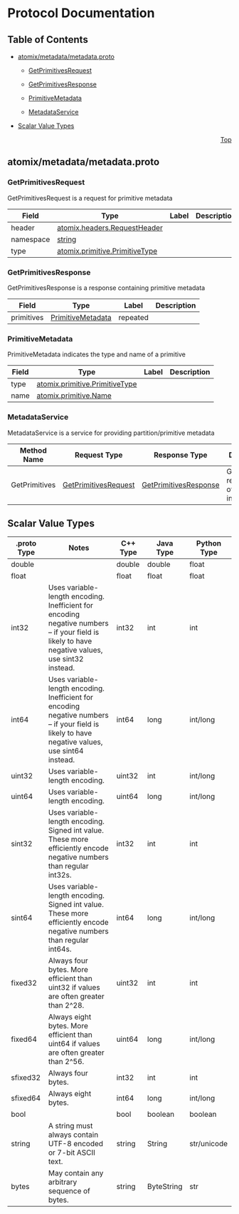 # Protocol Documentation
<a name="top"></a>

## Table of Contents

- [atomix/metadata/metadata.proto](#atomix/metadata/metadata.proto)
    - [GetPrimitivesRequest](#atomix.metadata.GetPrimitivesRequest)
    - [GetPrimitivesResponse](#atomix.metadata.GetPrimitivesResponse)
    - [PrimitiveMetadata](#atomix.metadata.PrimitiveMetadata)
  
  
  
    - [MetadataService](#atomix.metadata.MetadataService)
  

- [Scalar Value Types](#scalar-value-types)



<a name="atomix/metadata/metadata.proto"></a>
<p align="right"><a href="#top">Top</a></p>

## atomix/metadata/metadata.proto



<a name="atomix.metadata.GetPrimitivesRequest"></a>

### GetPrimitivesRequest
GetPrimitivesRequest is a request for primitive metadata


| Field | Type | Label | Description |
| ----- | ---- | ----- | ----------- |
| header | [atomix.headers.RequestHeader](#atomix.headers.RequestHeader) |  |  |
| namespace | [string](#string) |  |  |
| type | [atomix.primitive.PrimitiveType](#atomix.primitive.PrimitiveType) |  |  |






<a name="atomix.metadata.GetPrimitivesResponse"></a>

### GetPrimitivesResponse
GetPrimitivesResponse is a response containing primitive metadata


| Field | Type | Label | Description |
| ----- | ---- | ----- | ----------- |
| primitives | [PrimitiveMetadata](#atomix.metadata.PrimitiveMetadata) | repeated |  |






<a name="atomix.metadata.PrimitiveMetadata"></a>

### PrimitiveMetadata
PrimitiveMetadata indicates the type and name of a primitive


| Field | Type | Label | Description |
| ----- | ---- | ----- | ----------- |
| type | [atomix.primitive.PrimitiveType](#atomix.primitive.PrimitiveType) |  |  |
| name | [atomix.primitive.Name](#atomix.primitive.Name) |  |  |





 

 

 


<a name="atomix.metadata.MetadataService"></a>

### MetadataService
MetadataService is a service for providing partition/primitive metadata

| Method Name | Request Type | Response Type | Description |
| ----------- | ------------ | ------------- | ------------|
| GetPrimitives | [GetPrimitivesRequest](#atomix.metadata.GetPrimitivesRequest) | [GetPrimitivesResponse](#atomix.metadata.GetPrimitivesResponse) | GetPrimitives returns a list of primitives in a partition |

 



## Scalar Value Types

| .proto Type | Notes | C++ Type | Java Type | Python Type |
| ----------- | ----- | -------- | --------- | ----------- |
| <a name="double" /> double |  | double | double | float |
| <a name="float" /> float |  | float | float | float |
| <a name="int32" /> int32 | Uses variable-length encoding. Inefficient for encoding negative numbers – if your field is likely to have negative values, use sint32 instead. | int32 | int | int |
| <a name="int64" /> int64 | Uses variable-length encoding. Inefficient for encoding negative numbers – if your field is likely to have negative values, use sint64 instead. | int64 | long | int/long |
| <a name="uint32" /> uint32 | Uses variable-length encoding. | uint32 | int | int/long |
| <a name="uint64" /> uint64 | Uses variable-length encoding. | uint64 | long | int/long |
| <a name="sint32" /> sint32 | Uses variable-length encoding. Signed int value. These more efficiently encode negative numbers than regular int32s. | int32 | int | int |
| <a name="sint64" /> sint64 | Uses variable-length encoding. Signed int value. These more efficiently encode negative numbers than regular int64s. | int64 | long | int/long |
| <a name="fixed32" /> fixed32 | Always four bytes. More efficient than uint32 if values are often greater than 2^28. | uint32 | int | int |
| <a name="fixed64" /> fixed64 | Always eight bytes. More efficient than uint64 if values are often greater than 2^56. | uint64 | long | int/long |
| <a name="sfixed32" /> sfixed32 | Always four bytes. | int32 | int | int |
| <a name="sfixed64" /> sfixed64 | Always eight bytes. | int64 | long | int/long |
| <a name="bool" /> bool |  | bool | boolean | boolean |
| <a name="string" /> string | A string must always contain UTF-8 encoded or 7-bit ASCII text. | string | String | str/unicode |
| <a name="bytes" /> bytes | May contain any arbitrary sequence of bytes. | string | ByteString | str |

